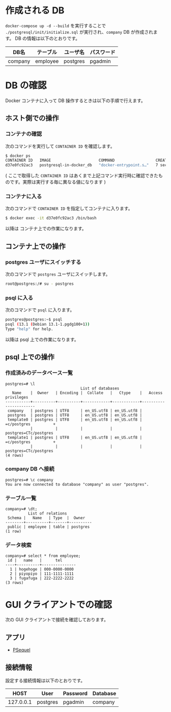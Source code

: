 # 作成される DB
`docker-compose up -d --build` を実行することで `./postgresql/init/initialize.sql` が実行され、`company` DB が作成されます。
DB の情報は以下のとおりです。

| DB名 | テーブル | ユーザ名 | パスワード |
| ---- | -------- | -------- | ---------- |
| company | employee | postgres | pgadmin |

# DB の確認
Docker コンテナに入って DB 操作するときは以下の手順で行えます。

## ホスト側での操作
### コンテナの確認
次のコマンドを実行して `CONTAINER ID` を確認します。

```bash
$ docker ps
CONTAINER ID   IMAGE                     COMMAND                  CREATED         STATUS         PORTS                    NAMES
d37e0fc92ac3   postgresql-in-docker_db   "docker-entrypoint.s…"   7 seconds ago   Up 6 seconds   0.0.0.0:5432->5432/tcp   docker-postgresql-work
```

( ここで取得した `CONTAINER ID` はあくまで上記コマンド実行時に確認できたものです。実際は実行する毎に異なる値になります )

### コンテナに入る
次のコマンドで `CONTAINER ID` を指定してコンテナに入ります。

```bash
$ docker exec -it d37e0fc92ac3 /bin/bash
```

以降は コンテナ上での作業になります。

## コンテナ上での操作
### postgres ユーザにスイッチする
次のコマンドで `postgres` ユーザにスイッチします。

```bash
root@postgres:/# su - postgres
```

### psql に入る
次のコマンドで `psql` に入ります。

```bash
postgres@postgres:~$ psql
psql (13.1 (Debian 13.1-1.pgdg100+1))
Type "help" for help.
```

以降は psql 上での作業になります。

## psql 上での操作
### 作成済みのデータベース一覧
```psql
postgres=# \l
                                 List of databases
   Name    |  Owner   | Encoding |  Collate   |   Ctype    |   Access privileges   
-----------+----------+----------+------------+------------+-----------------------
 company   | postgres | UTF8     | en_US.utf8 | en_US.utf8 | 
 postgres  | postgres | UTF8     | en_US.utf8 | en_US.utf8 | 
 template0 | postgres | UTF8     | en_US.utf8 | en_US.utf8 | =c/postgres          +
           |          |          |            |            | postgres=CTc/postgres
 template1 | postgres | UTF8     | en_US.utf8 | en_US.utf8 | =c/postgres          +
           |          |          |            |            | postgres=CTc/postgres
(4 rows)
```

### company DB へ接続

```psql
postgres=# \c company
You are now connected to database "company" as user "postgres".
```

### テーブル一覧
```psql
company=# \dt;
          List of relations
 Schema |   Name   | Type  |  Owner   
--------+----------+-------+----------
 public | employee | table | postgres
(1 row)
```

### データ検索
```psql
company=# select * from employee;
 id |   name   |      tel      
----+----------+---------------
  1 | hogehoge | 000-0000-0000
  2 | piyopiyo | 111-1111-1111
  3 | fugafuga | 222-2222-2222
(3 rows)
```

# GUI クライアントでの確認
次の GUI クライアントで接続を確認しております。

## アプリ
- [PSequel](http://www.psequel.com/)

## 接続情報
設定する接続情報は以下のとおりです。

| HOST      | User     | Password | Database |
| --------- | -------- | -------- | -------- |
| 127.0.0.1 | postgres | pgadmin  | company  |
